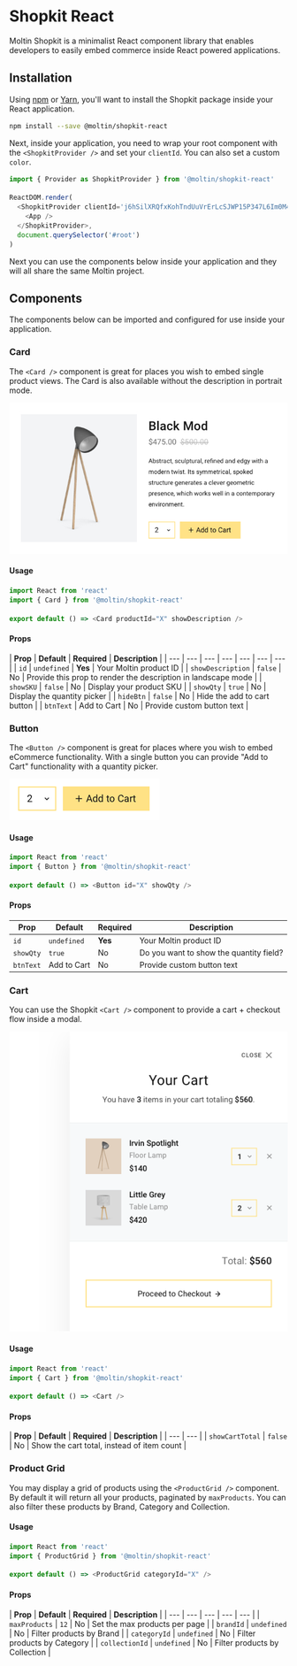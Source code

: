 # Shopkit React

Moltin Shopkit is a minimalist React component library that enables developers to easily embed commerce inside React powered applications.

## Installation

Using [npm](https://www.npmjs.com/get-npm) or [Yarn](http://yarnpkg.com/), you'll want to install the Shopkit package inside your React application.

```bash
npm install --save @moltin/shopkit-react
```

Next, inside your application, you need to wrap your root component with the `<ShopkitProvider />` and set your `clientId`. You can also set a custom `color`.

```javascript
import { Provider as ShopkitProvider } from '@moltin/shopkit-react'

ReactDOM.render(
  <ShopkitProvider clientId='j6hSilXRQfxKohTndUuVrErLcSJWP15P347L6Im0M4' color='red'>
    <App />
  </ShopkitProvider>,
  document.querySelector('#root')
)
```

Next you can use the components below inside your application and they will all share the same Moltin project.

## Components

The components below can be imported and configured for use inside your application.

### Card

The `<Card />` component is great for places you wish to embed single product views. The Card is also available without the description in portrait mode.

![Card with description](../.gitbook/assets/product-widget-with-description%20%281%29.jpg)

#### Usage

```javascript
import React from 'react'
import { Card } from '@moltin/shopkit-react'

export default () => <Card productId="X" showDescription />
```

#### Props

| **Prop** | **Default** | **Required** | **Description** |
| --- | --- | --- | --- | --- | --- | --- |
| `id` | `undefined` | **Yes** | Your Moltin product ID |
| `showDescription` | `false` | No | Provide this prop to render the description in landscape mode |
| `showSKU` | `false` | No | Display your product SKU |
| `showQty` | `true` | No | Display the quantity picker |
| `hideBtn` | `false` | No | Hide the add to cart button |
| `btnText` | Add to Cart | No | Provide custom button text |

### Button

The `<Button />` component is great for places where you wish to embed eCommerce functionality. With a single button you can provide "Add to Cart" functionality with a quantity picker.

![Button with quantity select](../.gitbook/assets/screen-shot-2018-06-18-at-13.27.10.png)

#### Usage

```javascript
import React from 'react'
import { Button } from '@moltin/shopkit-react'

export default () => <Button id="X" showQty />
```

#### Props

| **Prop** | **Default** | **Required** | **Description** |
| --- | --- | --- | --- |
| `id` | `undefined` | **Yes** | Your Moltin product ID |
| `showQty` | `true` | No | Do you want to show the quantity field? |
| `btnText` | Add to Cart | No | Provide custom button text |

### Cart

You can use the Shopkit `<Cart />` component to provide a cart + checkout flow inside a modal.

![](../.gitbook/assets/shopping-cart.png)

#### Usage

```javascript
import React from 'react'
import { Cart } from '@moltin/shopkit-react'

export default () => <Cart />
```

#### Props

| **Prop** | **Default** | **Required** | **Description** |
| --- | --- |
| `showCartTotal` | `false` | No | Show the cart total, instead of item count |

### Product Grid

You may display a grid of products using the `<ProductGrid />` component. By default it will return all your products, paginated by `maxProducts`. You can also filter these products by Brand, Category and Collection.

#### Usage

```javascript
import React from 'react'
import { ProductGrid } from '@moltin/shopkit-react'

export default () => <ProductGrid categoryId="X" />
```

#### Props

| **Prop** | **Default** | **Required** | **Description** |
| --- | --- | --- | --- | --- |
| `maxProducts` | `12` | No | Set the max products per page |
| `brandId` | `undefined` | No | Filter products by Brand |
| `categoryId` | `undefined` | No | Filter products by Category |
| `collectionId` | `undefined` | No | Filter products by Collection |



